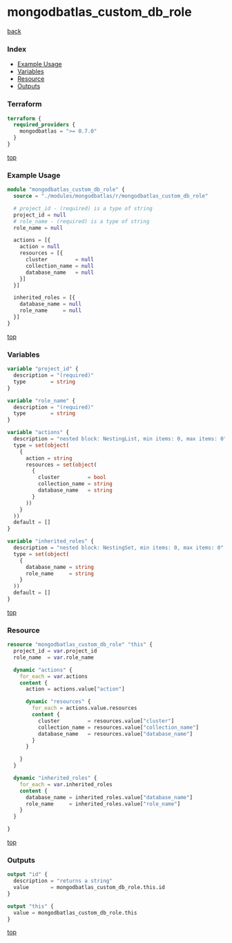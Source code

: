 # mongodbatlas_custom_db_role

[back](../mongodbatlas.md)

### Index

- [Example Usage](#example-usage)
- [Variables](#variables)
- [Resource](#resource)
- [Outputs](#outputs)

### Terraform

```terraform
terraform {
  required_providers {
    mongodbatlas = ">= 0.7.0"
  }
}
```

[top](#index)

### Example Usage

```terraform
module "mongodbatlas_custom_db_role" {
  source = "./modules/mongodbatlas/r/mongodbatlas_custom_db_role"

  # project_id - (required) is a type of string
  project_id = null
  # role_name - (required) is a type of string
  role_name = null

  actions = [{
    action = null
    resources = [{
      cluster         = null
      collection_name = null
      database_name   = null
    }]
  }]

  inherited_roles = [{
    database_name = null
    role_name     = null
  }]
}
```

[top](#index)

### Variables

```terraform
variable "project_id" {
  description = "(required)"
  type        = string
}

variable "role_name" {
  description = "(required)"
  type        = string
}

variable "actions" {
  description = "nested block: NestingList, min items: 0, max items: 0"
  type = set(object(
    {
      action = string
      resources = set(object(
        {
          cluster         = bool
          collection_name = string
          database_name   = string
        }
      ))
    }
  ))
  default = []
}

variable "inherited_roles" {
  description = "nested block: NestingSet, min items: 0, max items: 0"
  type = set(object(
    {
      database_name = string
      role_name     = string
    }
  ))
  default = []
}
```

[top](#index)

### Resource

```terraform
resource "mongodbatlas_custom_db_role" "this" {
  project_id = var.project_id
  role_name  = var.role_name

  dynamic "actions" {
    for_each = var.actions
    content {
      action = actions.value["action"]

      dynamic "resources" {
        for_each = actions.value.resources
        content {
          cluster         = resources.value["cluster"]
          collection_name = resources.value["collection_name"]
          database_name   = resources.value["database_name"]
        }
      }

    }
  }

  dynamic "inherited_roles" {
    for_each = var.inherited_roles
    content {
      database_name = inherited_roles.value["database_name"]
      role_name     = inherited_roles.value["role_name"]
    }
  }

}
```

[top](#index)

### Outputs

```terraform
output "id" {
  description = "returns a string"
  value       = mongodbatlas_custom_db_role.this.id
}

output "this" {
  value = mongodbatlas_custom_db_role.this
}
```

[top](#index)